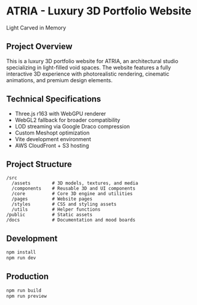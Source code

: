 # ATRIA - Luxury 3D Portfolio Website

Light Carved in Memory

## Project Overview

This is a luxury 3D portfolio website for ATRIA, an architectural studio specializing in light-filled void spaces. The website features a fully interactive 3D experience with photorealistic rendering, cinematic animations, and premium design elements.

## Technical Specifications

- Three.js r163 with WebGPU renderer
- WebGL2 fallback for broader compatibility
- LOD streaming via Google Draco compression
- Custom Meshopt optimization
- Vite development environment
- AWS CloudFront + S3 hosting

## Project Structure

```
/src
  /assets        # 3D models, textures, and media
  /components    # Reusable 3D and UI components
  /core          # Core 3D engine and utilities
  /pages         # Website pages
  /styles        # CSS and styling assets
  /utils         # Helper functions
/public          # Static assets
/docs            # Documentation and mood boards
```

## Development

```bash
npm install
npm run dev
```

## Production

```bash
npm run build
npm run preview